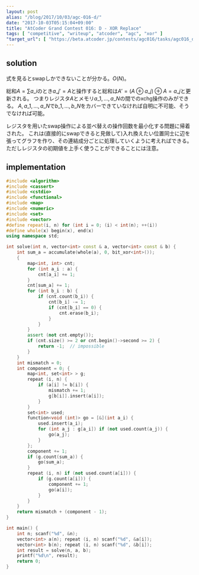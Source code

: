 ```yaml
---
layout: post
alias: "/blog/2017/10/03/agc-016-d/"
date: "2017-10-03T05:15:04+09:00"
title: "AtCoder Grand Contest 016: D - XOR Replace"
tags: [ "competitive", "writeup", "atcoder", "agc", "xor" ]
"target_url": [ "https://beta.atcoder.jp/contests/agc016/tasks/agc016_d" ]
---
```


## solution

式を見るとswapしかできないことが分かる。$O(N)$。

総和$A = \sum a\_i$のとき$a\_j' = A$と操作すると総和は$A' = (A \oplus a\_j) \oplus A = a\_j$と更新される。
つまりレジスタ$A$とメモリ$a\_1, \dots, a\_N$の間でのxchg操作のみができる。
$A, a\_1, \dots, a\_N$で$b\_1, \dots, b\_N$をカバーできていなければ自明に不可能、そうでなければ可能。

レジスタを用いたswap操作による並べ替えの操作回数を最小化する問題に帰着された。
これは(直接的にswapできると見做して)入れ換えたい位置同士に辺を張ってグラフを作り、その連結成分ごとに処理していくように考えればできる。
ただしレジスタの初期値を上手く使うことができることには注意。

## implementation

``` c++
#include <algorithm>
#include <cassert>
#include <cstdio>
#include <functional>
#include <map>
#include <numeric>
#include <set>
#include <vector>
#define repeat(i, n) for (int i = 0; (i) < int(n); ++(i))
#define whole(x) begin(x), end(x)
using namespace std;

int solve(int n, vector<int> const & a, vector<int> const & b) {
    int sum_a = accumulate(whole(a), 0, bit_xor<int>());
    {
        map<int, int> cnt;
        for (int a_i : a) {
            cnt[a_i] += 1;
        }
        cnt[sum_a] += 1;
        for (int b_i : b) {
            if (cnt.count(b_i)) {
                cnt[b_i] -= 1;
                if (cnt[b_i] == 0) {
                    cnt.erase(b_i);
                }
            }
        }
        assert (not cnt.empty());
        if (cnt.size() >= 2 or cnt.begin()->second >= 2) {
            return -1;  // impossible
        }
    }
    int mismatch = 0;
    int component = 0; {
        map<int, set<int> > g;
        repeat (i, n) {
            if (a[i] != b[i]) {
                mismatch += 1;
                g[b[i]].insert(a[i]);
            }
        }
        set<int> used;
        function<void (int)> go = [&](int a_i) {
            used.insert(a_i);
            for (int a_j : g[a_i]) if (not used.count(a_j)) {
                go(a_j);
            }
        };
        component += 1;
        if (g.count(sum_a)) {
            go(sum_a);
        }
        repeat (i, n) if (not used.count(a[i])) {
            if (g.count(a[i])) {
                component += 1;
                go(a[i]);
            }
        }
    }
    return mismatch + (component - 1);
}

int main() {
    int n; scanf("%d", &n);
    vector<int> a(n); repeat (i, n) scanf("%d", &a[i]);
    vector<int> b(n); repeat (i, n) scanf("%d", &b[i]);
    int result = solve(n, a, b);
    printf("%d\n", result);
    return 0;
}
```
